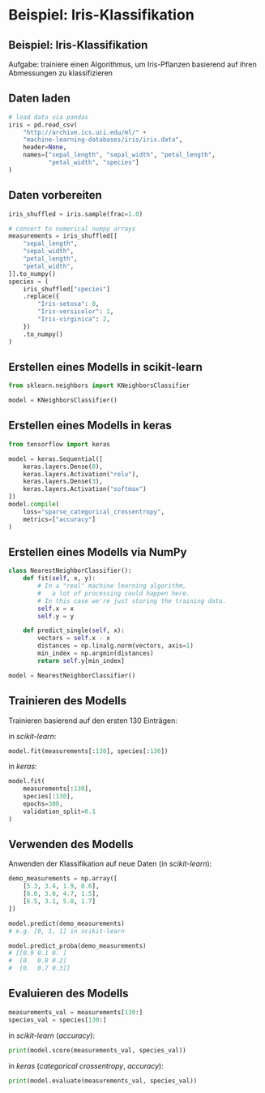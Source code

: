 # Beispiel: Iris-Klassifikation

## Beispiel: Iris-Klassifikation

Aufgabe: trainiere einen Algorithmus, um Iris-Pflanzen basierend auf ihren Abmessungen zu klassifizieren

## Daten laden

```py
# load data via pandas
iris = pd.read_csv(
    "http://archive.ics.uci.edu/ml/" +
    "machine-learning-databases/iris/iris.data",
    header=None,
    names=["sepal_length", "sepal_width", "petal_length",
           "petal_width", "species"]
)
```

## Daten vorbereiten

```py
iris_shuffled = iris.sample(frac=1.0)

# convert to numerical numpy arrays
measurements = iris_shuffled[[
    "sepal_length",
    "sepal_width",
    "petal_length",
    "petal_width",
]].to_numpy()
species = (
    iris_shuffled["species"]
    .replace({
        "Iris-setosa": 0,
        "Iris-versicolor": 1,
        "Iris-virginica": 2,
    })
    .to_numpy()
)
```

## Erstellen eines Modells in scikit-learn

```py
from sklearn.neighbors import KNeighborsClassifier

model = KNeighborsClassifier()
```

## Erstellen eines Modells in keras

```py
from tensorflow import keras

model = keras.Sequential([
    keras.layers.Dense(8),
    keras.layers.Activation("relu"),
    keras.layers.Dense(3),
    keras.layers.Activation("softmax")
])
model.compile(
    loss="sparse_categorical_crossentropy",
    metrics=["accuracy"]
)
```

## Erstellen eines Modells via NumPy

```py
class NearestNeighborClassifier():
    def fit(self, x, y):
        # In a "real" machine learning algorithm,
        #   a lot of processing could happen here.
        # In this case we're just storing the training data.
        self.x = x
        self.y = y

    def predict_single(self, x):
        vectors = self.x - x
        distances = np.linalg.norm(vectors, axis=1)
        min_index = np.argmin(distances)
        return self.y[min_index]

model = NearestNeighborClassifier()
```

## Trainieren des Modells

Trainieren basierend auf den ersten 130 Einträgen:

in _scikit-learn_:

```py
model.fit(measurements[:130], species[:130])
```

in _keras_:

```py
model.fit(
    measurements[:130],
    species[:130],
    epochs=300,
    validation_split=0.1
)
```

## Verwenden des Modells

Anwenden der Klassifikation auf neue Daten (in _scikit-learn_):

```py
demo_measurements = np.array([
    [5.3, 3.4, 1.9, 0.6],
    [6.0, 3.0, 4.7, 1.5],
    [6.5, 3.1, 5.0, 1.7]
])

model.predict(demo_measurements)
# e.g. [0, 1, 1] in scikit-learn

model.predict_proba(demo_measurements)
# [[0.9 0.1 0. ]
#  [0.  0.8 0.2]
#  [0.  0.7 0.3]]
```

## Evaluieren des Modells

```py
measurements_val = measurements[130:]
species_val = species[130:]
```

in _scikit-learn_ (_accuracy_):

```py
print(model.score(measurements_val, species_val))
```

in _keras_ (_categorical crossentropy_, _accuracy_):

```py
print(model.evaluate(measurements_val, species_val))
```
